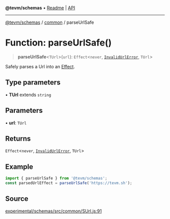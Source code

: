 **@tevm/schemas** • [Readme](../../README.md) \| [API](../../modules.md)

***

[@tevm/schemas](../../README.md) / [common](../README.md) / parseUrlSafe

# Function: parseUrlSafe()

> **parseUrlSafe**\<`TUrl`\>(`url`): `Effect`\<`never`, [`InvalidUrlError`](../classes/InvalidUrlError.md), `TUrl`\>

Safely parses a Url into an [Effect](https://www.effect.website/docs/essentials/effect-type).

## Type parameters

• **TUrl** extends `string`

## Parameters

• **url**: `TUrl`

## Returns

`Effect`\<`never`, [`InvalidUrlError`](../classes/InvalidUrlError.md), `TUrl`\>

## Example

```javascript
import { parseUrlSafe } from '@tevm/schemas';
const parsedUrlEffect = parseUrlSafe('https://tevm.sh');
```

## Source

[experimental/schemas/src/common/SUrl.js:91](https://github.com/evmts/tevm-monorepo/blob/main/experimental/schemas/src/common/SUrl.js#L91)
